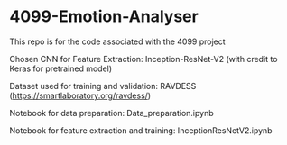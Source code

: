 # 4099-Emotion-Analyser
This repo is for the code associated with the 4099 project

Chosen CNN for Feature Extraction: Inception-ResNet-V2 (with credit to Keras for pretrained model)

Dataset used for training and validation: RAVDESS (https://smartlaboratory.org/ravdess/)

Notebook for data preparation: Data_preparation.ipynb

Notebook for feature extraction and training: InceptionResNetV2.ipynb